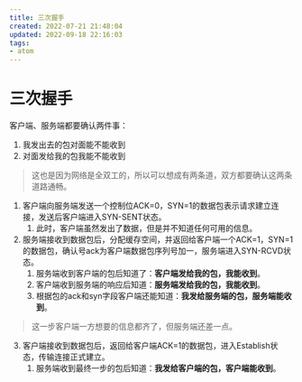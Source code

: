 ```yaml
---
title: 三次握手
created: 2022-07-21 21:48:04
updated: 2022-09-18 22:16:03
tags: 
- atom
---
```


# 三次握手

客户端、服务端都要确认两件事：
1. 我发出去的包对面能不能收到
2. 对面发给我的包我能不能收到

> 这也是因为网络是全双工的，所以可以想成有两条道，双方都要确认这两条道路通畅。

1. 客户端向服务端发送一个控制位ACK=0，SYN=1的数据包表示请求建立连接，发送后客户端进入SYN-SENT状态。
	1. 此时，客户端虽然发出了数据，但是并不知道任何可用的信息。
2. 服务端接收到数据包后，分配缓存空间，并返回给客户端一个ACK=1，SYN=1的数据包，确认号ack为客户端数据包序列号加一，服务端进入SYN-RCVD状态。
	1. 服务端收到客户端的包后知道了：**客户端发给我的包，我能收到**。
	2. 客户端收到服务端的响应后知道：**服务端发给我的包，我能收到**。
	3. 根据包的ack和syn字段客户端还能知道：**我发给服务端的包，服务端能收到**。
> 这一步客户端一方想要的信息都齐了，但服务端还差一点。
3. 客户端接收到数据包后，返回给客户端ACK=1的数据包，进入Establish状态，传输连接正式建立。
	1. 服务端收到最终一步的包后知道：**我发给客户端的包，客户端能收到**。

